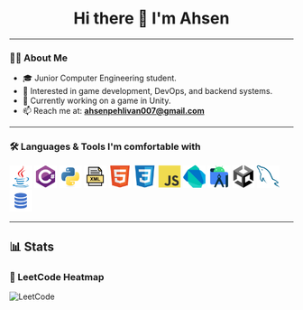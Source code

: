<link rel="preconnect" href="https://fonts.googleapis.com">
<link rel="preconnect" href="https://fonts.gstatic.com" crossorigin>
<link href="https://fonts.googleapis.com/css2?family=Sevillana&display=swap" rel="stylesheet">

<div align="center">
  <h1>Hi there 👋 I'm Ahsen</h1>
</div>

---

### 👨‍💻 About Me
- 🎓 Junior Computer Engineering student.
- 🌱 Interested in game development, DevOps, and backend systems.
- 📱 Currently working on a game in Unity.
- 📫 Reach me at: **ahsenpehlivan007@gmail.com**

---

### 🛠️ Languages & Tools I'm comfortable with
<div>
  <!-- Languages -->
  <img src="https://github.com/devicons/devicon/blob/master/icons/java/java-original.svg" width="40" height="40" alt="Java"/>
  <img src="https://github.com/devicons/devicon/blob/master/icons/csharp/csharp-original.svg" width="40" height="40" alt="C#"/>
  <img src="https://github.com/devicons/devicon/blob/master/icons/python/python-original.svg" width="40" height="40" alt="Python"/>

  <!-- XML / UXML (using GitHub topic icon) -->
  <img src="https://raw.githubusercontent.com/github/explore/main/topics/xml/xml.png" width="40" height="40" alt="XML / UXML"/>

  <img src="https://github.com/devicons/devicon/blob/master/icons/html5/html5-original.svg" width="40" height="40" alt="HTML5"/>
  <img src="https://github.com/devicons/devicon/blob/master/icons/css3/css3-original.svg" width="40" height="40" alt="CSS3"/>
  <img src="https://github.com/devicons/devicon/blob/master/icons/javascript/javascript-original.svg" width="40" height="40" alt="JavaScript"/>
  <img src="https://github.com/devicons/devicon/blob/master/icons/dart/dart-original.svg" width="40" height="40" alt="Dart"/>

  <!-- Tools / Platforms / DB -->
  <img src="https://github.com/devicons/devicon/blob/master/icons/androidstudio/androidstudio-original.svg" width="40" height="40" alt="Android Studio"/>
  <img src="https://github.com/devicons/devicon/blob/master/icons/unity/unity-original.svg" width="40" height="40" alt="Unity"/>
  <img src="https://github.com/devicons/devicon/blob/master/icons/mysql/mysql-original.svg" width="40" height="40" alt="MySQL"/>

  <!-- Generic SQL (using GitHub topic icon) -->
  <img src="https://raw.githubusercontent.com/github/explore/main/topics/sql/sql.png" width="40" height="40" alt="SQL"/>
</div>

---

## 📊 Stats

### 🧠 LeetCode Heatmap
![LeetCode](https://leetcard.jacoblin.cool/ahsenpehlivan?ext=heatmap&theme=dark)
